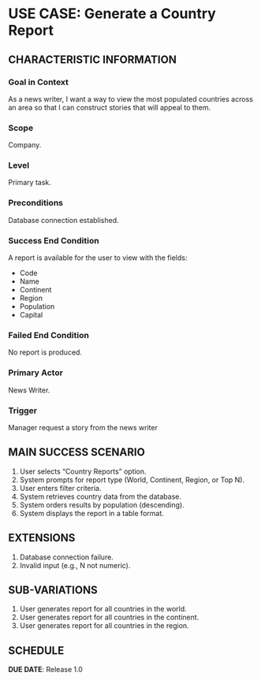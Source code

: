 # USE CASE: Generate a Country Report

## CHARACTERISTIC INFORMATION

### Goal in Context

As a news writer, I want a way to view the most populated countries across an area so that I can construct stories that will appeal to them.

### Scope

Company.

### Level

Primary task.

### Preconditions

Database connection established.

### Success End Condition

A report is available for the user to view with the fields:
- Code
- Name
- Continent
- Region
- Population
- Capital

### Failed End Condition

No report is produced.

### Primary Actor

News Writer.

### Trigger

Manager request a story from the news writer

## MAIN SUCCESS SCENARIO

1. User selects “Country Reports” option.
2. System prompts for report type (World, Continent, Region, or Top N).
3. User enters filter criteria.
4. System retrieves country data from the database.
5. System orders results by population (descending).
6. System displays the report in a table format.

## EXTENSIONS

1. Database connection failure.
2. Invalid input (e.g., N not numeric).

## SUB-VARIATIONS

1. User generates report for all countries in the world.
2. User generates report for all countries in the continent.
3. User generates report for all countries in the region.

## SCHEDULE

**DUE DATE**: Release 1.0
